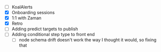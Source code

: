 * [ ] KoalAlerts
* [x] Onboarding sessions
* [x] 1:1 with Zaman
* [x] Retro
* [ ] Adding predict targets to publish
* [ ] Adding conditional step type to front end
  * [ ] node schema drift doesn't work the way I thought it would, so fixing that
